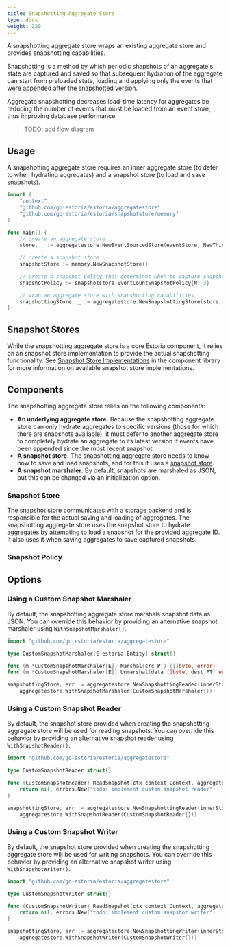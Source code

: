 ```yaml
---
title: Snapshotting Aggregate Store
type: docs
weight: 220
---
```


A snapshotting aggregate store wraps an existing aggregate store and provides snapshotting capabilities.

Snapshotting is a method by which periodic shapshots of an aggregate's state are captured and saved so that subsequent hydration of the aggregate can start from preloaded state, loading and applying only the events that were appended after the snapshotted version.

Aggregate snapshotting decreases load-time latency for aggregates be reducing the number of events that must be loaded from an event store, thus improving database performance.

>TODO: add flow diagram

## Usage

A snapshotting aggregate store requires an inner aggregate store (to defer to when hydrating aggregates) and a snapshot store (to load and save snapshots).

```go
import (
    "context"
    "github.com/go-estoria/estoria/aggregatestore"
	"github.com/go-estoria/estoria/snapshotstore/memory"
)

func main() {
	// create an aggregate store
	store, _ := aggregatestore.NewEventSourcedStore(eventStore, NewThing)

    // create a snapshot store
	snapshotStore := memory.NewSnapshotStore()

	// create a snapshot policy that determines when to capture snapshots
	snapshotPolicy := snapshotstore.EventCountSnapshotPolicy{N: 3}

	// wrap an aggregate store with snapshotting capabilities
	snapshottingStore, _ := aggregatestore.NewSnapshottingStore(store, snapshotStore, snapshotPolicy)
}
```

## Snapshot Stores

While the snapshotting aggregate store is a core Estoria component, it relies on an snapshot store implementation to provide the actual snapshotting functionality. See [Snapshot Store Implementations](../../../component-library/#snapshot-store-implementations) in the component library for more information on available snapshot store implementations.

## Components

The snapshotting aggregate store relies on the following components:

- **An underlying aggregate store.** Because the snapshotting aggregate store can only hydrate aggregates to specific versions (those for which there are snapshots available), it must defer to another aggregate store to completely hydrate an aggregate to its latest version if events have been appended since the most recent snapshot.
- **A snapshot store.** The snapshotting aggregate store needs to know how to save and load snapshots, and for this it uses a [snapshot store](../snapshot_store/).
- **A snapshot marshaler.** By default, snapshots are marshaled as JSON, but this can be changed via an initialization option.

### Snapshot Store

The snapshot store communicates with a storage backend and is responsible for the actual saving and loading of aggregates. The snapshotting aggregate store uses the snapshot store to hydrate aggregates by attempting to load a snapshot for the provided aggregate ID. It also uses it when saving aggregates to save captured snapshots.

### Snapshot Policy

## Options

### Using a Custom Snapshot Marshaler

By default, the snapshotting aggregate store marshals snapshot data as JSON. You can override this behavior by providing an alternative snapshot marshaler using `WithSnapshotMarshaler()`.

```go
import "github.com/go-estoria/estoria/aggregatestore"

type CustomSnapshotMarshaler[E estoria.Entity] struct{}

func (m *CustomSnapshotMarshaler[E]) Marshal(src PT) ([]byte, error)
func (m *CustomSnapshotMarshaler[E]) Unmarshal(data []byte, dest PT) error

snapshottingStore, err := aggregatestore.NewSnapshottingReader(innerStore, snapshotter,
	aggregatestore.WithSnapshotMarshaler(CustomSnapshotMarshaler{}))
```

### Using a Custom Snapshot Reader

By default, the snapshot store provided when creating the snapshotting aggregate store will be used for reading snapshots. You can override this behavior by providing an alternative snapshot reader using `WithSnapshotReader()`.

```go
import "github.com/go-estoria/estoria/aggregatestore"

type CustomSnapshotReader struct{}

func (CustomSnapshotReader) ReadSnapshot(ctx context.Context, aggregateID typeid.ID, opts snapshotstore.ReadSnapshotOptions) (*snapshotstore.AggregateSnapshot, error) {
	return nil, errors.New("todo: implement custom snapshot reader")
}

snapshottingStore, err := aggregatestore.NewSnapshottingReader(innerStore, snapshotter,
	aggregatestore.WithSnapshotReader(CustomSnapshotReader{}))
```

### Using a Custom Snapshot Writer

By default, the snapshot store provided when creating the snapshotting aggregate store will be used for writing snapshots. You can override this behavior by providing an alternative snapshot writer using `WithSnapshotWriter()`.

```go
import "github.com/go-estoria/estoria/aggregatestore"

type CustomSnapshotWriter struct{}

func (CustomSnapshotWriter) ReadSnapshot(ctx context.Context, aggregateID typeid.ID) (*aggregatestore.Snapshot, error) {
	return nil, errors.New("todo: implement custom snapshot writer")
}

snapshottingStore, err := aggregatestore.NewSnapshottingWriter(innerStore, snapshotter,
	aggregatestore.WithSnapshotWriter(CustomSnapshotWriter{}))
```